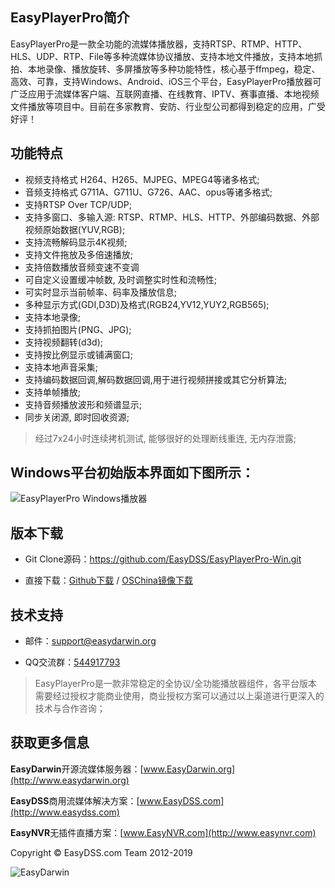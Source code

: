 ## EasyPlayerPro简介 ##

EasyPlayerPro是一款全功能的流媒体播放器，支持RTSP、RTMP、HTTP、HLS、UDP、RTP、File等多种流媒体协议播放、支持本地文件播放，支持本地抓拍、本地录像、播放旋转、多屏播放等多种功能特性，核心基于ffmpeg，稳定、高效、可靠，支持Windows、Android、iOS三个平台，EasyPlayerPro播放器可广泛应用于流媒体客户端、互联网直播、在线教育、IPTV、赛事直播、本地视频文件播放等项目中。目前在多家教育、安防、行业型公司都得到稳定的应用，广受好评！


## 功能特点 ##
   
- 视频支持格式 H264、H265、MJPEG、MPEG4等诸多格式;  
- 音频支持格式 G711A、G711U、G726、AAC、opus等诸多格式;  
- 支持RTSP Over TCP/UDP;  
- 支持多窗口、多输入源:  RTSP、RTMP、HLS、HTTP、外部编码数据、外部视频原始数据(YUV,RGB);  
- 支持流畅解码显示4K视频;  
- 支持文件拖放及多倍速播放;  
- 支持倍数播放音频变速不变调 
- 可自定义设置缓冲帧数, 及时调整实时性和流畅性;  
- 可实时显示当前帧率、码率及播放信息;  
- 多种显示方式(GDI,D3D)及格式(RGB24,YV12,YUY2,RGB565);  
- 支持本地录像;  
- 支持抓拍图片(PNG、JPG);  
- 支持视频翻转(d3d);   
- 支持按比例显示或铺满窗口;    
- 支持本地声音采集;  
- 支持编码数据回调,解码数据回调,用于进行视频拼接或其它分析算法;   
- 支持单帧播放;
- 支持音频播放波形和频谱显示; 
- 同步关闭源, 即时回收资源;  

> 经过7x24小时连续拷机测试,  能够很好的处理断线重连, 无内存泄露;


## Windows平台初始版本界面如下图所示： ##

![EasyPlayerPro Windows播放器](http://www.easydarwin.org/github/images/easyplayerpro/easyplayerpro_win.png)


## 版本下载 ##

- Git Clone源码：https://github.com/EasyDSS/EasyPlayerPro-Win.git

- 直接下载：[Github下载](https://github.com/EasyDSS/EasyPlayerPro-Win/archive/master.zip "EasyPlayerPro Windows")    /    [OSChina镜像下载](https://gitee.com/easydarwin/EasyPlayerPro-Win "EasyPlayerPro")


## 技术支持 ##

- 邮件：[support@easydarwin.org](mailto:support@easydarwin.org) 

- QQ交流群：[544917793](http://jq.qq.com/?_wv=1027&k=2IDkJId "EasyPlayer")

> EasyPlayerPro是一款非常稳定的全协议/全功能播放器组件，各平台版本需要经过授权才能商业使用，商业授权方案可以通过以上渠道进行更深入的技术与合作咨询；


## 获取更多信息 ##

**EasyDarwin**开源流媒体服务器：[www.EasyDarwin.org](http://www.easydarwin.org)

**EasyDSS**商用流媒体解决方案：[www.EasyDSS.com](http://www.easydss.com)

**EasyNVR**无插件直播方案：[www.EasyNVR.com](http://www.easynvr.com)

Copyright &copy; EasyDSS.com Team 2012-2019

![EasyDarwin](http://www.easydarwin.org/skin/easydarwin/images/wx_qrcode.jpg)
